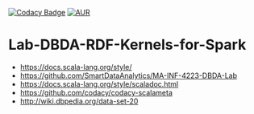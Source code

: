 [![Codacy Badge](https://api.codacy.com/project/badge/Grade/da88f5d82fdb4c08a9640d023af36442)](https://www.codacy.com/app/DennisKubitza/Lab-DBDA-RDF-Kernels-for-Spark?utm_source=github.com&amp;utm_medium=referral&amp;utm_content=DennisKubitza/Lab-DBDA-RDF-Kernels-for-Spark&amp;utm_campaign=Badge_Grade)
[![AUR](https://img.shields.io/aur/license/yaourt.svg)]()
# Lab-DBDA-RDF-Kernels-for-Spark

- https://docs.scala-lang.org/style/
- https://github.com/SmartDataAnalytics/MA-INF-4223-DBDA-Lab
- https://docs.scala-lang.org/style/scaladoc.html
- https://github.com/codacy/codacy-scalameta
- http://wiki.dbpedia.org/data-set-20
